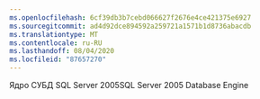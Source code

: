 ```yaml
---
ms.openlocfilehash: 6cf39db3b7cebd066627f2676e4ce421375e6927
ms.sourcegitcommit: ad4d92dce894592a259721a1571b1d8736abacdb
ms.translationtype: MT
ms.contentlocale: ru-RU
ms.lasthandoff: 08/04/2020
ms.locfileid: "87657270"
---
```

<span data-ttu-id="4b218-101">Ядро СУБД SQL Server 2005</span><span class="sxs-lookup"><span data-stu-id="4b218-101">SQL Server 2005 Database Engine</span></span>

